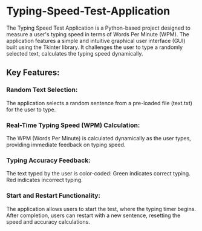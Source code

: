 # Typing-Speed-Test-Application
The Typing Speed Test Application is a Python-based project designed to measure a user's typing speed in terms of Words Per Minute (WPM). The application features a simple and intuitive graphical user interface (GUI) built using the Tkinter library. It challenges the user to type a randomly selected text, calculates the typing speed dynamically.

## Key Features:
### Random Text Selection:
The application selects a random sentence from a pre-loaded file (text.txt) for the user to type.

### Real-Time Typing Speed (WPM) Calculation:
The WPM (Words Per Minute) is calculated dynamically as the user types, providing immediate feedback on typing speed.

### Typing Accuracy Feedback:
The text typed by the user is color-coded:
Green indicates correct typing.
Red indicates incorrect typing.

### Start and Restart Functionality:
The application allows users to start the test, where the typing timer begins. After completion, users can restart with a new sentence, resetting the speed and accuracy calculations.

